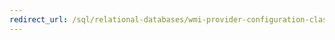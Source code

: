 ```yaml
---
redirect_url: /sql/relational-databases/wmi-provider-configuration-classes/sqlservice-class/acceptpause-property-sqlservice-class
---
```

